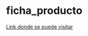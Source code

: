 # ficha_producto

[Link donde se puede visitar](https://aitor.certweb.infenlaces.com/ficha_producto/ "Ficha de producto")
